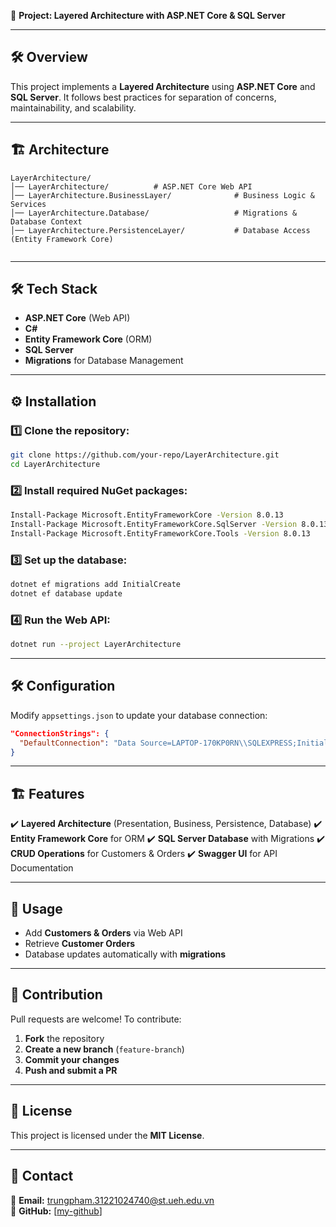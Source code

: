 📌 **Project: Layered Architecture with ASP.NET Core & SQL Server**

---

## 🛠️ Overview
This project implements a **Layered Architecture** using **ASP.NET Core** and **SQL Server**. It follows best practices for separation of concerns, maintainability, and scalability.

---

## 🏗️ Architecture
```
LayerArchitecture/
│── LayerArchitecture/          # ASP.NET Core Web API
│── LayerArchitecture.BusinessLayer/              # Business Logic & Services
│── LayerArchitecture.Database/                   # Migrations & Database Context
│── LayerArchitecture.PersistenceLayer/           # Database Access (Entity Framework Core)


```

---

## 🛠️ Tech Stack
- **ASP.NET Core** (Web API)
- **C#**
- **Entity Framework Core** (ORM)
- **SQL Server**
- **Migrations** for Database Management

---

## ⚙️ Installation
### 1️⃣ Clone the repository:
```sh
git clone https://github.com/your-repo/LayerArchitecture.git
cd LayerArchitecture
```
### 2️⃣ Install required NuGet packages:
```sh
Install-Package Microsoft.EntityFrameworkCore -Version 8.0.13
Install-Package Microsoft.EntityFrameworkCore.SqlServer -Version 8.0.13
Install-Package Microsoft.EntityFrameworkCore.Tools -Version 8.0.13
```
### 3️⃣ Set up the database:
```sh
dotnet ef migrations add InitialCreate
dotnet ef database update
```
### 4️⃣ Run the Web API:
```sh
dotnet run --project LayerArchitecture
```

---

## 🛠️ Configuration
Modify `appsettings.json` to update your database connection:
```json
"ConnectionStrings": {
  "DefaultConnection": "Data Source=LAPTOP-170KP0RN\\SQLEXPRESS;Initial Catalog=SOA Layer;Integrated Security=True;Trust Server Certificate=True"
}
```

---

## 🏗️ Features
✔️ **Layered Architecture** (Presentation, Business, Persistence, Database)
✔️ **Entity Framework Core** for ORM
✔️ **SQL Server Database** with Migrations
✔️ **CRUD Operations** for Customers & Orders
✔️ **Swagger UI** for API Documentation

---

## 📌 Usage
- Add **Customers & Orders** via Web API
- Retrieve **Customer Orders**
- Database updates automatically with **migrations**

---

## 🤝 Contribution
Pull requests are welcome! To contribute:
1. **Fork** the repository
2. **Create a new branch** (`feature-branch`)
3. **Commit your changes**
4. **Push and submit a PR**

---

## 📜 License
This project is licensed under the **MIT License**.

---

## 🎯 Contact
📧 **Email:** trungpham.31221024740@st.ueh.edu.vn  
🔗 **GitHub:** [[my-github](https://github.com/PhamTrung1204)]

